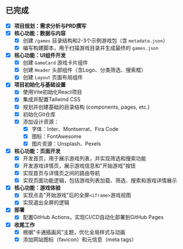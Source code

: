 ## 已完成
- [x] **项目规划：需求分析与PRD撰写**
- [x] **核心功能：数据与内容**
    - [x] 创建 `/games` 目录结构和2-3个示例游戏包（含 `metadata.json`）
    - [x] 编写构建脚本，用于扫描游戏目录并生成最终的 `games.json`
- [x] **核心功能：UI组件开发**
    - [x] 创建 `GameCard` 游戏卡片组件
    - [x] 创建 `Header` 头部组件（含Logo、分类筛选、搜索框）
    - [x] 创建 `Layout` 页面布局组件
- [x] **项目初始化与基础设置**
    - [x] 使用Vite初始化React项目
    - [x] 集成并配置Tailwind CSS
    - [x] 规划并创建基础的目录结构 (components, pages, etc.)
    - [x] 初始化Git仓库
    - [x] 添加设计资源：
        - [x] 字体：Inter、Montserrat、Fira Code
        - [x] 图标：FontAwesome
        - [x] 图片资源：Unsplash、Pexels
- [x] **核心功能：页面开发**
    - [x] 开发首页，用于展示游戏列表，并实现筛选和搜索功能
    - [x] 开发游戏详情页，展示游戏信息和"开始游戏"按钮
    - [x] 实现首页与详情页之间的路由导航
    - [x] 实现页面功能逻辑，包括游戏列表加载、筛选、搜索和游戏详情展示
- [x] **核心功能：游戏体验**
    - [x] 实现点击"开始游戏"后的全屏`<iframe>`游戏视图
    - [x] 实现退出全屏的逻辑
- [x] **部署**
    - [x] 配置GitHub Actions，实现CI/CD自动化部署到GitHub Pages
- [x] **收尾工作**
    - [x] 根据"卡通插画风"主题，优化全局样式与动画
    - [x] 添加网站图标（favicon）和元信息（meta tags） 